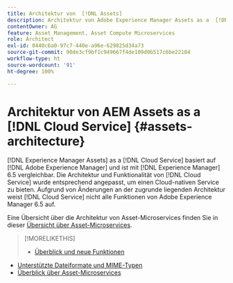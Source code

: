 ```yaml
---
title: Architektur von  [!DNL Assets]
description: Architektur von Adobe Experience Manager Assets as a  [!DNL Cloud Service]
contentOwner: AG
feature: Asset Management, Asset Compute Microservices
role: Architect
exl-id: 0440c6a0-97c7-440e-a96e-629825d34a73
source-git-commit: 90de3cf9bf1c949667f4de109d0b517c6be22184
workflow-type: ht
source-wordcount: '91'
ht-degree: 100%

---
```


# Architektur von AEM Assets as a [!DNL Cloud Service] {#assets-architecture}

[!DNL Experience Manager Assets] as a [!DNL Cloud Service] basiert auf [!DNL Adobe Experience Manager] und ist mit [!DNL Experience Manager] 6.5 vergleichbar. Die Architektur und Funktionalität von [!DNL Cloud Service] wurde entsprechend angepasst, um einen Cloud-nativen Service zu bieten. Aufgrund von Änderungen an der zugrunde liegenden Architektur weist [!DNL Cloud Service] nicht alle Funktionen von Adobe Experience Manager 6.5 auf.

Eine Übersicht über die Architektur von Asset-Microservices finden Sie in dieser [Übersicht über Asset-Microservices](asset-microservices-overview.md#asset-microservices-architecture).

>[!MORELIKETHIS]
>
>* [Überblick und neue Funktionen](/help/assets/overview.md)
* [Unterstützte Dateiformate und MIME-Typen](file-format-support.md)
* [Überblick über Asset-Microservices](asset-microservices-overview.md)

